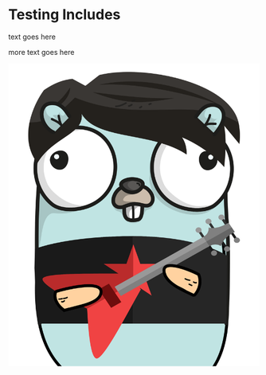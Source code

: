# Testing Includes

text goes here

<include src="includes/_includes.md"></include>

more text goes here

<img src="assets/foo.png" id="george" />